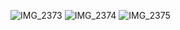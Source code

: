 ![IMG_2373](https://user-images.githubusercontent.com/22160969/153539701-678ee2df-2304-4942-9d75-1070a6729544.jpg)
![IMG_2374](https://user-images.githubusercontent.com/22160969/153539706-2539a63b-a837-4839-8a83-bebd27e6691e.jpg)
![IMG_2375](https://user-images.githubusercontent.com/22160969/153539714-2f89f540-d900-4531-9abd-bbf1df8eff60.jpg)
